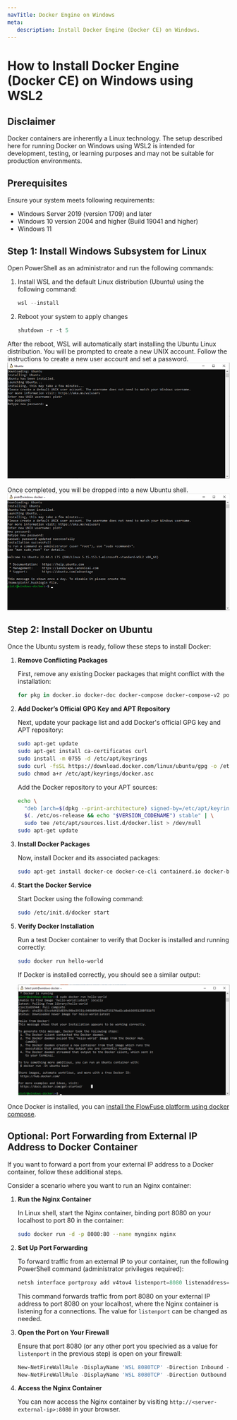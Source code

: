 ```yaml
---
navTitle: Docker Engine on Windows
meta:
   description: Install Docker Engine (Docker CE) on Windows.
---
```


# How to Install Docker Engine (Docker CE) on Windows using WSL2

## Disclaimer 

Docker containers are inherently a Linux technology. The setup described here for running Docker on Windows using WSL2 is intended for development, testing, or learning purposes and may not be suitable for production environments.

## Prerequisites

Ensure your system meets following requirements:

- Windows Server 2019 (version 1709) and later
- Windows 10 version 2004 and higher (Build 19041 and higher)
- Windows 11

## Step 1: Install Windows Subsystem for Linux 

Open PowerShell as an administrator and run the following commands:

1. Install WSL and the default Linux distribution (Ubuntu) using the following command:
   ```powershell
   wsl --install
   ```

2. Reboot your system to apply changes
   ```powershell
   shutdown -r -t 5
   ```

  After the reboot, WSL will automatically start installing the Ubuntu Linux distribution.
   You will be prompted to create a new UNIX account. Follow the instructions to create a new user account and set a password.
   ![wsl-user](../images/wsl-unix-user.png)

   Once completed, you will be dropped into a new Ubuntu shell.
   ![wsl-complete](../images/wsl-install-complete.png)

## Step 2: Install Docker on Ubuntu

Once the Ubuntu system is ready, follow these steps to install Docker:

1. **Remove Conflicting Packages**

   First, remove any existing Docker packages that might conflict with the installation:

   ```bash
   for pkg in docker.io docker-doc docker-compose docker-compose-v2 podman-docker containerd runc; do sudo apt-get remove $pkg; done
   ```

2. **Add Docker’s Official GPG Key and APT Repository**

   Next, update your package list and add Docker's official GPG key and APT repository:

   ```bash
   sudo apt-get update
   sudo apt-get install ca-certificates curl
   sudo install -m 0755 -d /etc/apt/keyrings
   sudo curl -fsSL https://download.docker.com/linux/ubuntu/gpg -o /etc/apt/keyrings/docker.asc
   sudo chmod a+r /etc/apt/keyrings/docker.asc
   ```

   Add the Docker repository to your APT sources:

   ```bash
   echo \
     "deb [arch=$(dpkg --print-architecture) signed-by=/etc/apt/keyrings/docker.asc] https://download.docker.com/linux/ubuntu \
     $(. /etc/os-release && echo "$VERSION_CODENAME") stable" | \
     sudo tee /etc/apt/sources.list.d/docker.list > /dev/null
   sudo apt-get update
   ```

3. **Install Docker Packages**

   Now, install Docker and its associated packages:

   ```bash
   sudo apt-get install docker-ce docker-ce-cli containerd.io docker-buildx-plugin docker-compose-plugin
   ```

4. **Start the Docker Service**

   Start Docker using the following command:

   ```bash
   sudo /etc/init.d/docker start
   ```

5. **Verify Docker Installation**

   Run a test Docker container to verify that Docker is installed and running correctly:

   ```bash
   sudo docker run hello-world
   ```

   If Docker is installed correctly, you should see a similar output:

   ![wsl-docker-complete](../images/wsl-docker-complete.png)


Once Docker is installed, you can [install the FlowFuse platform using docker compose](./README.md).


## Optional: Port Forwarding from External IP Address to Docker Container

If you want to forward a port from your external IP address to a Docker container, follow these additional steps.

Consider a scenario where you want to run an Nginx container:

1. **Run the Nginx Container**

   In Linux shell, start the Nginx container, binding port 8080 on your localhost to port 80 in the container:

   ```bash
   sudo docker run -d -p 8080:80 --name mynginx nginx
   ```

2. **Set Up Port Forwarding**

   To forward traffic from an external IP to your container, run the following PowerShell command (administrator privileges required):

   ```powershell
   netsh interface portproxy add v4tov4 listenport=8080 listenaddress=0.0.0.0 connectport=8080 connectaddress=127.0.0.1
   ```
   
   This command forwards traffic from port 8080 on your external IP address to port 8080 on your localhost, where the Nginx container is listening for a connections.
   The value for `listenport` can be changed as needed.

3. **Open the Port on Your Firewall**

   Ensure that port 8080 (or any other port you specivied as a value for `listenport` in the previous step) is open on your firewall:

   ```powershell
   New-NetFireWallRule -DisplayName 'WSL 8080TCP' -Direction Inbound -LocalPort 8080 -Action Allow -Protocol TCP
   New-NetFireWallRule -DisplayName 'WSL 8080TCP' -Direction Outbound -LocalPort 8080 -Action Allow -Protocol TCP
   ```

4. **Access the Nginx Container** 

   You can now access the Nginx container by visiting `http://<server-external-ip>:8080` in your browser.
